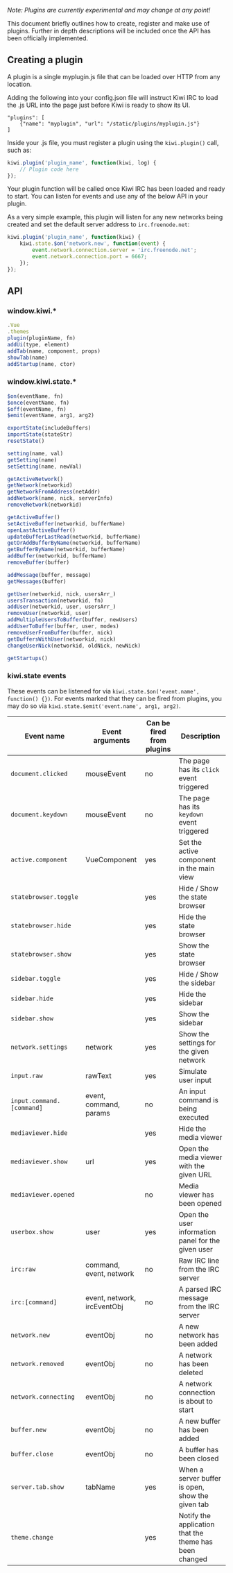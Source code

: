 *Note: Plugins are currently experimental and may change at any point!*

This document briefly outlines how to create, register and make use of plugins. Further in depth descriptions will be included once the API has been officially implemented.

## Creating a plugin
A plugin is a single myplugin.js file that can be loaded over HTTP from any location.

Adding the following into your config.json file will instruct Kiwi IRC to load the .js URL into the page just before Kiwi is ready to show its UI.
~~~
"plugins": [
    {"name": "myplugin", "url": "/static/plugins/myplugin.js"}
]
~~~

Inside your .js file, you must register a plugin using the `kiwi.plugin()` call, such as:
~~~javascript
kiwi.plugin('plugin_name', function(kiwi, log) {
    // Plugin code here
});
~~~

Your plugin function will be called once Kiwi IRC has been loaded and ready to start. You can listen for events and use any of the below API in your plugin.

As a very simple example, this plugin will listen for any new networks being created and set the default server address to `irc.freenode.net`:

~~~javascript
kiwi.plugin('plugin_name', function(kiwi) {
    kiwi.state.$on('network.new', function(event) {
        event.network.connection.server = 'irc.freenode.net';
        event.network.connection.port = 6667;
    });
});
~~~

## API

### window.kiwi.*
~~~javascript
.Vue
.themes
plugin(pluginName, fn)
addUi(type, element)
addTab(name, component, props)
showTab(name)
addStartup(name, ctor)
~~~


### window.kiwi.state.*
~~~javascript
$on(eventName, fn)
$once(eventName, fn)
$off(eventName, fn)
$emit(eventName, arg1, arg2)

exportState(includeBuffers)
importState(stateStr)
resetState()

setting(name, val)
getSetting(name)
setSetting(name, newVal)

getActiveNetwork()
getNetwork(networkid)
getNetworkFromAddress(netAddr)
addNetwork(name, nick, serverInfo)
removeNetwork(networkid)

getActiveBuffer()
setActiveBuffer(networkid, bufferName)
openLastActiveBuffer()
updateBufferLastRead(networkid, bufferName)
getOrAddBufferByName(networkid, bufferName)
getBufferByName(networkid, bufferName)
addBuffer(networkid, bufferName)
removeBuffer(buffer)

addMessage(buffer, message)
getMessages(buffer)

getUser(networkid, nick, usersArr_)
usersTransaction(networkid, fn)
addUser(networkid, user, usersArr_)
removeUser(networkid, user)
addMultipleUsersToBuffer(buffer, newUsers)
addUserToBuffer(buffer, user, modes)
removeUserFromBuffer(buffer, nick)
getBuffersWithUser(networkid, nick)
changeUserNick(networkid, oldNick, newNick)

getStartups()
~~~


### kiwi.state events
These events can be listened for via `kiwi.state.$on('event.name', function() {})`. For events marked that they can be fired from plugins, you may do so via `kiwi.state.$emit('event.name', arg1, arg2)`.

| Event name | Event arguments | Can be fired from plugins | Description
| --- | --- | --- | --- |
| `document.clicked` | mouseEvent | no | The page has its `click` event triggered |
| `document.keydown` | mouseEvent | no | The page has its `keydown` event triggered |
| `active.component` | VueComponent | yes | Set the active component in the main view |
| `statebrowser.toggle` | | yes | Hide / Show the state browser |
| `statebrowser.hide` | | yes | Hide the state browser |
| `statebrowser.show` | | yes | Show the state browser |
| `sidebar.toggle` | | yes | Hide / Show the sidebar |
| `sidebar.hide` | | yes | Hide the sidebar |
| `sidebar.show` | | yes | Show the sidebar |
| `network.settings` | network | yes | Show the settings for the given network |
| `input.raw` | rawText | yes | Simulate user input |
| `input.command.[command]` | event, command, params | no | An input command is being executed |
| `mediaviewer.hide` | | yes | Hide the media viewer |
| `mediaviewer.show` | url | yes | Open the media viewer with the given URL |
| `mediaviewer.opened` | | no | Media viewer has been opened |
| `userbox.show` | user | yes | Open the user information panel for the given user |
| `irc:raw` | command, event, network | no | Raw IRC line from the IRC server |
| `irc:[command]` | event, network, ircEventObj | no | A parsed IRC message from the IRC server |
| `network.new` | eventObj | no | A new network has been added |
| `network.removed` | eventObj | no | A network has been deleted |
| `network.connecting` | eventObj | no | A network connection is about to start |
| `buffer.new` | eventObj | no | A new buffer has been added |
| `buffer.close` | eventObj | no | A buffer has been closed |
| `server.tab.show` | tabName | yes | When a server buffer is open, show the given tab |
| `theme.change` | | yes | Notify the application that the theme has been changed |
